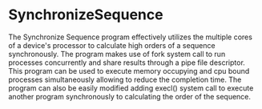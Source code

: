 # SynchronizeSequence
The Synchronize Sequence program effectively utilizes the multiple cores of a device's processor to calculate high orders of a sequence synchronously. The program makes use of fork system call to run processes concurrently and share results through a pipe file descriptor. This program can be used to execute memory occupying and cpu bound processes simultaneously allowing to reduce the completion time. The program can also be easily modified adding execl() system call to execute another program synchronously to calculating the order of the sequence.

